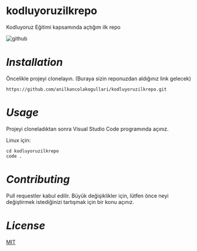 # kodluyoruzilkrepo
Kodluyoruz Eğitimi kapsamında açtığım ilk repo

![github](https://user-images.githubusercontent.com/110101836/181267050-e55183d1-506a-4203-819f-8b38e5946e22.PNG)

# ***Installation***

Öncelikle projeyi clonelayın. (Buraya sizin reponuzdan aldığınız link gelecek)

```
https://github.com/anilkancolakogullari/kodluyoruzilkrepo.git

```
# ***Usage***

Projeyi cloneladıktan sonra Visual Studio Code programında açınız.

Linux için:

``` 
cd kodluyoruzilkrepo
code .
```

# ***Contributing***

Pull requestler kabul edilir. Büyük değişiklikler için, lütfen önce neyi değiştirmek istediğinizi tartışmak için bir konu açınız.

# ***License***

<a href="https://choosealicense.com/licenses/mit/" target="_blank">MIT</a> 